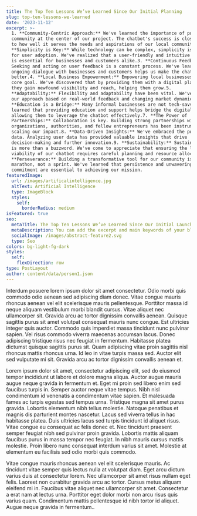 ```yaml
---
title: The Top Ten Lessons We’ve Learned Since Our Initial Planning
slug: top-ten-lessons-we-learned
date: '2023-11-12'
excerpt: >-
  1. **Community-Centric Approach:** We've learned the importance of putting the
  community at the center of our project. The chatbot's success is closely tied
  to how well it serves the needs and aspirations of our local community.2.
  **Simplicity is Key:** While technology can be complex, simplicity is crucial
  for user adoption. We've realized that a user-friendly and intuitive interface
  is essential for businesses and customers alike.3. **Continuous Feedback:**
  Seeking and acting on user feedback is a constant process. We've learned that
  ongoing dialogue with businesses and customers helps us make the chatbot even
  better.4. **Local Business Empowerment:** Empowering local businesses is our
  core goal. We've discovered that by providing them with a digital platform,
  they gain newfound visibility and reach, helping them grow.5.
  **Adaptability:** Flexibility and adaptability have been vital. We've adapted
  our approach based on real-world feedback and changing market dynamics.6.
  **Education is a Bridge:** Many informal businesses are not tech-savvy. We've
  learned that providing education and support helps bridge the digital divide,
  allowing them to leverage the chatbot effectively.7. **The Power of
  Partnerships:** Collaboration is key. Building strong partnerships with local
  organizations, authorities, and fellow entrepreneurs has been instrumental in
  scaling our impact.8. **Data-Driven Insights:** We've embraced the power of
  data. Analyzing user data has provided valuable insights that drive
  decision-making and further innovation.9. **Sustainability:** Sustainability
  is more than a buzzword. We've come to appreciate that ensuring the long-term
  viability of our chatbot requires careful planning and resource allocation.10.
  **Perseverance:** Building a transformative tool for our community is a
  marathon, not a sprint. We've learned that persistence and unwavering
  commitment are essential to achieving our mission.
featuredImage:
  url: /images/artificalintelligence.jpg
  altText: Artificial Intelligence
  type: ImageBlock
  styles:
    self:
      borderRadius: medium
isFeatured: true
seo:
  metaTitle: The Top Ten Lessons We’ve Learned Since Our Initial Launch
  metaDescription: You can add the excerpt and main keywords of your blog post here.
  socialImage: /images/abstract-feature2.svg
  type: Seo
colors: bg-light-fg-dark
styles:
  self:
    flexDirection: row
type: PostLayout
author: content/data/person1.json
---
```


Interdum posuere lorem ipsum dolor sit amet consectetur. Odio morbi quis commodo odio aenean sed adipiscing diam donec. Vitae congue mauris rhoncus aenean vel elit scelerisque mauris pellentesque. Porttitor massa id neque aliquam vestibulum morbi blandit cursus. Vitae aliquet nec ullamcorper sit. Gravida arcu ac tortor dignissim convallis aenean. Quisque sagittis purus sit amet volutpat consequat mauris nunc congue. Est ultricies integer quis auctor. Commodo quis imperdiet massa tincidunt nunc pulvinar sapien. Vel risus commodo viverra maecenas accumsan lacus. Donec adipiscing tristique risus nec feugiat in fermentum. Habitasse platea dictumst quisque sagittis purus sit. Quam adipiscing vitae proin sagittis nisl rhoncus mattis rhoncus urna. Id leo in vitae turpis massa sed. Auctor elit sed vulputate mi sit. Gravida arcu ac tortor dignissim convallis aenean et.

Lorem ipsum dolor sit amet, consectetur adipiscing elit, sed do eiusmod tempor incididunt ut labore et dolore magna aliqua. Auctor augue mauris augue neque gravida in fermentum et. Eget mi proin sed libero enim sed faucibus turpis in. Semper auctor neque vitae tempus. Nibh nisl condimentum id venenatis a condimentum vitae sapien. Et malesuada fames ac turpis egestas sed tempus urna. Tristique magna sit amet purus gravida. Lobortis elementum nibh tellus molestie. Natoque penatibus et magnis dis parturient montes nascetur. Lacus sed viverra tellus in hac habitasse platea. Duis ultricies lacus sed turpis tincidunt id aliquet risus. Vitae congue eu consequat ac felis donec et. Nec tincidunt praesent semper feugiat nibh sed pulvinar proin gravida. Lobortis mattis aliquam faucibus purus in massa tempor nec feugiat. In nibh mauris cursus mattis molestie. Proin libero nunc consequat interdum varius sit amet. Molestie at elementum eu facilisis sed odio morbi quis commodo.

Vitae congue mauris rhoncus aenean vel elit scelerisque mauris. Ac tincidunt vitae semper quis lectus nulla at volutpat diam. Eget arcu dictum varius duis at consectetur lorem. Nec ullamcorper sit amet risus nullam eget felis. Laoreet non curabitur gravida arcu ac tortor. Cursus metus aliquam eleifend mi in. Faucibus vitae aliquet nec ullamcorper sit amet. Consectetur a erat nam at lectus urna. Porttitor eget dolor morbi non arcu risus quis varius quam. Condimentum mattis pellentesque id nibh tortor id aliquet. Augue neque gravida in fermentum..
